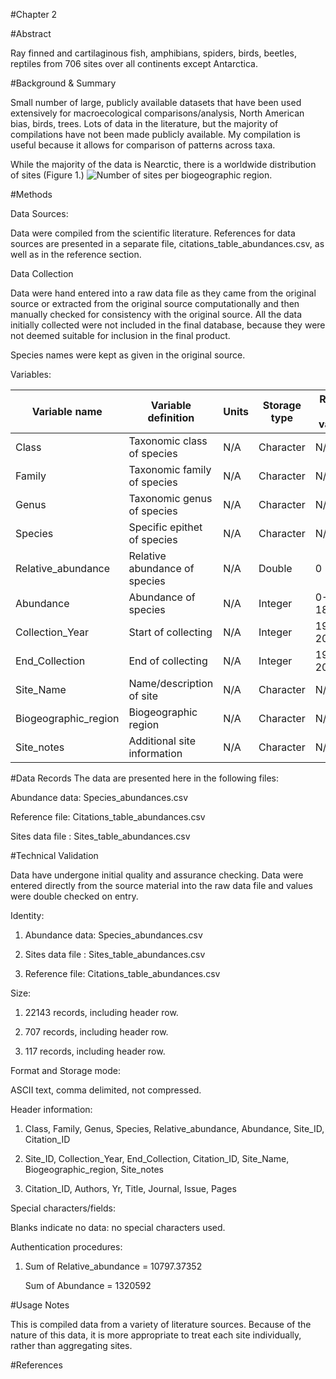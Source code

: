 #Chapter 2

#Abstract
<!--  Number of taxa, number of communities -->Ray finned and cartilaginous fish, amphibians, spiders, birds, beetles, reptiles from 706 sites over all continents except Antarctica.


#Background & Summary
<!-- Background and summary for collecting the data.  Publicly available community datasets suitable for macroecological research mostly birds, trees, mammals, North American focus.  Other taxa also good, compilation with abundances for greater comparisonability across taxa -->
Small number of large, publicly available datasets that have been used extensively for macroecological comparisons/analysis, North American bias, birds, trees.  Lots of data in the literature, but the majority of compilations have not been made publicly available.  My compilation is useful because it allows for comparison of patterns across taxa.  


While the majority of the data is Nearctic, there is a worldwide distribution of sites (Figure 1.)
![Number of sites per biogeographic region.](./sad-data/chapter2/bioregions.png)

#Methods
<!-- How data were collected, verified, metadata-->
Data Sources:

Data were compiled from the scientific literature.  References for data sources are presented in a separate file, citations_table_abundances.csv, as well as in the reference section.

 

Data Collection

Data were hand entered into a raw data file as they came from the original source or extracted from the original source computationally and then manually checked for consistency with the original source.  All the data initially collected were not included in the final database, because they were not deemed suitable for inclusion in the final product.

Species names were kept as given in the original source.  

 

Variables:

| Variable name | Variable definition | Units | Storage type | Range of values |
|----------------------|-------------------------------|-------|--------------|-----------------|
| Class | Taxonomic class of species | N/A | Character | N/A |
| Family | Taxonomic family of species | N/A | Character | N/A |
| Genus | Taxonomic genus of species | N/A | Character | N/A |
| Species | Specific epithet of species | N/A | Character | N/A |
| Relative_abundance | Relative abundance of species | N/A | Double | 0 - 309 |
| Abundance | Abundance of species | N/A | Integer | 0-181726 |
| Collection_Year | Start of collecting | N/A | Integer | 1952-2008 |
| End_Collection | End of collecting | N/A | Integer | 1977-2009 |
| Site_Name | Name/description of site | N/A | Character | N/A |
| Biogeographic_region | Biogeographic region | N/A | Character | N/A |
| Site_notes | Additional site information | N/A | Character | N/A |

#Data Records
The data are presented here in the following files: 
 
Abundance data: Species_abundances.csv

Reference file: Citations_table_abundances.csv

Sites data file : Sites_table_abundances.csv
    

#Technical Validation
<!--Validation and figures (breakdown of data by taxa, etc.)-->
Data have undergone initial quality and assurance checking.  Data were entered directly from the source material into the raw data file and values were double checked on entry.  
  

Identity:

1. Abundance data: Species_abundances.csv

2. Sites data file : Sites_table_abundances.csv

3. Reference file: Citations_table_abundances.csv

 

Size:

1. 22143 records, including header row.

2. 707 records, including header row.

3. 117 records, including header row.

     
Format and Storage mode:

ASCII text, comma delimited, not compressed.


Header information:

1. Class, Family, Genus, Species, Relative_abundance, Abundance, Site_ID, Citation_ID 

2. Site_ID, Collection_Year, End_Collection, Citation_ID, Site_Name, Biogeographic_region, Site_notes


3. Citation_ID, Authors, Yr, Title, Journal, Issue, Pages


Special characters/fields:

Blanks indicate no data: no special characters used.

 

Authentication procedures:

1. Sum of Relative_abundance = 10797.37352
	
   Sum of Abundance = 1320592

#Usage Notes
<!-- Best practices for using the data, EcoData Retriever compatible.  -->
This is compiled data from a variety of literature sources.  Because of the nature of this data, it is more appropriate to treat each site individually, rather than aggregating sites.  

#References

